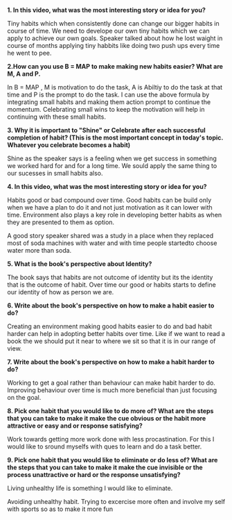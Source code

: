 **1. In this video, what was the most interesting story or idea for you?**

Tiny habits which when consistently done can change our bigger habits in course of time. We need to develope our own tiny habits which we can apply to achieve our own goals. Speaker talked about how he lost waight
in course of months applying tiny habbits like doing two push ups every time he went to pee.

**2.How can you use B = MAP to make making new habits easier? What are M, A and P.**

In B = MAP , M is motivation to do the task, A is Abiltiy to do the task at that time and P is the prompt to do the task. I can use the above formula by integrating small habits and making them action prompt to continue the momentum. Celebrating small wins to keep the motivation will help in continuing with these small habits.


**3. Why it is important to "Shine" or Celebrate after each successful completion of habit? (This is the most important concept in today's topic. Whatever you celebrate becomes a habit)**

Shine as the speaker says is a feeling when we get success in something we worked hard for and for a long time. We sould apply the same thing to our sucesses in small habits also.

**4. In this video, what was the most interesting story or idea for you?**

Habits good or bad compound over time. Good habits can be build only when we have a plan to do it and not just motivation as it can lower with time. Environment also plays a key role in developing better habits as when they are presented to them as option. 

A good story speaker shared was a study in a place when they replaced most of soda machines with water and with time people startedto choose water more than soda.

**5. What is the book's perspective about Identity?**

The book says that habits are not outcome of identity but its the identity that is the outcome of habit. Over time our good or habits starts to define our identity of how as person we are.

**6. Write about the book's perspective on how to make a habit easier to do?**

Creating an environment making good habits easier to do and bad habit harder can help in adopting better habits over time. Like if we want to read a book the we should put it near to where we sit so that it is in our range of view. 

**7. Write about the book's perspective on how to make a habit harder to do?**

Working to get a goal rather than behaviour can make habit harder to do. Improving behaviour over time is much more beneficial than just focusing on the goal.

**8. Pick one habit that you would like to do more of? What are the steps that you can take to make it make the cue obvious or the habit more attractive or easy and or response satisfying?**

Work towards getting more work done with less procastination. For this I would like to sround myselfs with ques to learn and do a task better.


**9. Pick one habit that you would like to eliminate or do less of? What are the steps that you can take to make it make the cue invisible or the process unattractive or hard or the response unsatisfying?**

Living unhealthy life is something I would like to eliminate. 

Avoiding unhealthy habit. Trying to excercise more often and involve my self with sports so as to make it more fun 
